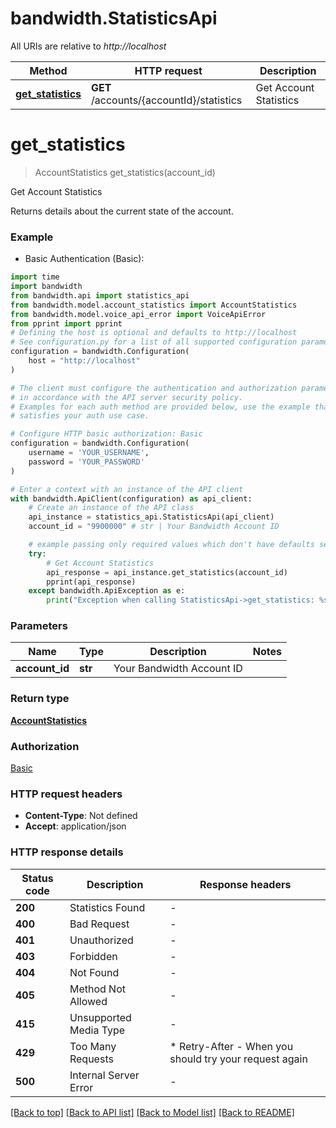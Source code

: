# bandwidth.StatisticsApi

All URIs are relative to *http://localhost*

Method | HTTP request | Description
------------- | ------------- | -------------
[**get_statistics**](StatisticsApi.md#get_statistics) | **GET** /accounts/{accountId}/statistics | Get Account Statistics


# **get_statistics**
> AccountStatistics get_statistics(account_id)

Get Account Statistics

Returns details about the current state of the account.

### Example

* Basic Authentication (Basic):

```python
import time
import bandwidth
from bandwidth.api import statistics_api
from bandwidth.model.account_statistics import AccountStatistics
from bandwidth.model.voice_api_error import VoiceApiError
from pprint import pprint
# Defining the host is optional and defaults to http://localhost
# See configuration.py for a list of all supported configuration parameters.
configuration = bandwidth.Configuration(
    host = "http://localhost"
)

# The client must configure the authentication and authorization parameters
# in accordance with the API server security policy.
# Examples for each auth method are provided below, use the example that
# satisfies your auth use case.

# Configure HTTP basic authorization: Basic
configuration = bandwidth.Configuration(
    username = 'YOUR_USERNAME',
    password = 'YOUR_PASSWORD'
)

# Enter a context with an instance of the API client
with bandwidth.ApiClient(configuration) as api_client:
    # Create an instance of the API class
    api_instance = statistics_api.StatisticsApi(api_client)
    account_id = "9900000" # str | Your Bandwidth Account ID

    # example passing only required values which don't have defaults set
    try:
        # Get Account Statistics
        api_response = api_instance.get_statistics(account_id)
        pprint(api_response)
    except bandwidth.ApiException as e:
        print("Exception when calling StatisticsApi->get_statistics: %s\n" % e)
```


### Parameters

Name | Type | Description  | Notes
------------- | ------------- | ------------- | -------------
 **account_id** | **str**| Your Bandwidth Account ID |

### Return type

[**AccountStatistics**](AccountStatistics.md)

### Authorization

[Basic](../README.md#Basic)

### HTTP request headers

 - **Content-Type**: Not defined
 - **Accept**: application/json


### HTTP response details

| Status code | Description | Response headers |
|-------------|-------------|------------------|
**200** | Statistics Found |  -  |
**400** | Bad Request |  -  |
**401** | Unauthorized |  -  |
**403** | Forbidden |  -  |
**404** | Not Found |  -  |
**405** | Method Not Allowed |  -  |
**415** | Unsupported Media Type |  -  |
**429** | Too Many Requests |  * Retry-After - When you should try your request again <br>  |
**500** | Internal Server Error |  -  |

[[Back to top]](#) [[Back to API list]](../README.md#documentation-for-api-endpoints) [[Back to Model list]](../README.md#documentation-for-models) [[Back to README]](../README.md)

